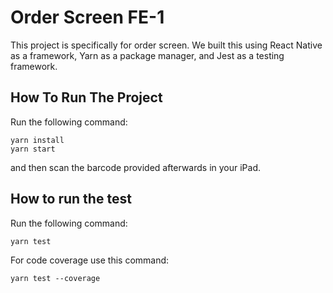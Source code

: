 # Order Screen FE-1

<p> This project is specifically for order screen. We built this using React Native as a framework, Yarn as a package manager, and Jest as a testing framework. </p>

## How To Run The Project

Run the following command:

```
yarn install
yarn start
```

and then scan the barcode provided afterwards in your iPad.


## How to run the test

Run the following command:

```
yarn test
```

For code coverage use this command:

```
yarn test --coverage
```
